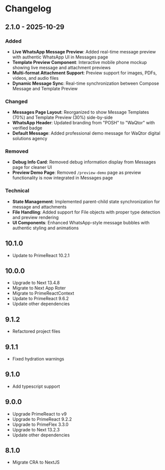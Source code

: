 # Changelog

## 2.1.0 - 2025-10-29

### Added

- **Live WhatsApp Message Preview**: Added real-time message preview with authentic WhatsApp UI in Messages page
- **Template Preview Component**: Interactive mobile phone mockup showing live message and attachment previews
- **Multi-format Attachment Support**: Preview support for images, PDFs, videos, and audio files
- **Dynamic Message Sync**: Real-time synchronization between Compose Message and Template Preview

### Changed

- **Messages Page Layout**: Reorganized to show Message Templates (70%) and Template Preview (30%) side-by-side
- **WhatsApp Header**: Updated branding from "POSH" to "WaQtor" with verified badge
- **Default Message**: Added professional demo message for WaQtor digital solutions agency

### Removed

- **Debug Info Card**: Removed debug information display from Messages page for cleaner UI
- **Preview Demo Page**: Removed `/preview-demo` page as preview functionality is now integrated in Messages page

### Technical

- **State Management**: Implemented parent-child state synchronization for message and attachments
- **File Handling**: Added support for File objects with proper type detection and preview rendering
- **UI Components**: Enhanced WhatsApp-style message bubbles with authentic styling and animations

## 10.1.0

-   Update to PrimeReact 10.2.1

## 10.0.0

-   Upgrade to Next 13.4.8
-   Migrate to Next App Roter
-   Migrate to PrimeReactContext
-   Update to PrimeReact 9.6.2
-   Update other dependencies

## 9.1.2

-   Refactored project files

## 9.1.1

-   Fixed hydration warnings

## 9.1.0

-   Add typescript support

## 9.0.0

-   Upgrade PrimeReact to v9
-   Upgrade to PrimeReact 9.2.2
-   Upgrade to PrimeFlex 3.3.0
-   Upgrade to Next 13.2.3
-   Update other dependencies

## 8.1.0

-   Migrate CRA to NextJS
